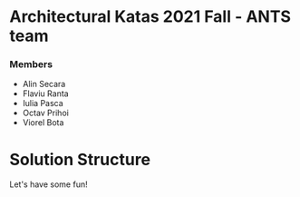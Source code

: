 # Architectural Katas 2021 Fall - ANTS team

### Members 
- Alin Secara
- Flaviu Ranta
- Iulia Pasca
- Octav Prihoi
- Viorel Bota


# Solution Structure

Let's have some fun!
